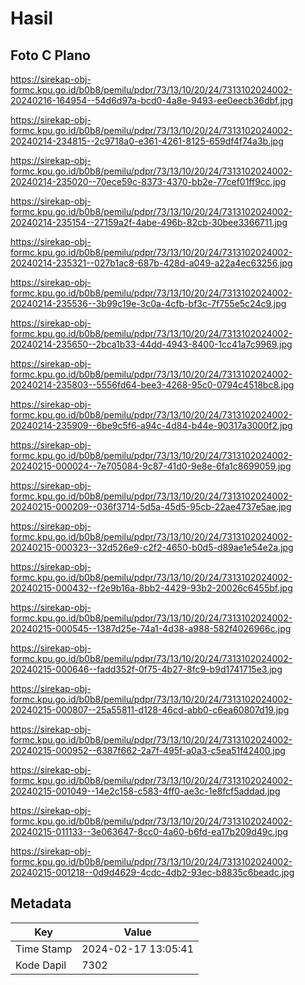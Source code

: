 # Hasil

## Foto C Plano

https://sirekap-obj-formc.kpu.go.id/b0b8/pemilu/pdpr/73/13/10/20/24/7313102024002-20240216-164954--54d6d97a-bcd0-4a8e-9493-ee0eecb36dbf.jpg

https://sirekap-obj-formc.kpu.go.id/b0b8/pemilu/pdpr/73/13/10/20/24/7313102024002-20240214-234815--2c9718a0-e361-4261-8125-659df4f74a3b.jpg

https://sirekap-obj-formc.kpu.go.id/b0b8/pemilu/pdpr/73/13/10/20/24/7313102024002-20240214-235020--70ece59c-8373-4370-bb2e-77cef01ff9cc.jpg

https://sirekap-obj-formc.kpu.go.id/b0b8/pemilu/pdpr/73/13/10/20/24/7313102024002-20240214-235154--27159a2f-4abe-496b-82cb-30bee3366711.jpg

https://sirekap-obj-formc.kpu.go.id/b0b8/pemilu/pdpr/73/13/10/20/24/7313102024002-20240214-235321--027b1ac8-687b-428d-a049-a22a4ec63256.jpg

https://sirekap-obj-formc.kpu.go.id/b0b8/pemilu/pdpr/73/13/10/20/24/7313102024002-20240214-235536--3b99c19e-3c0a-4cfb-bf3c-7f755e5c24c9.jpg

https://sirekap-obj-formc.kpu.go.id/b0b8/pemilu/pdpr/73/13/10/20/24/7313102024002-20240214-235650--2bca1b33-44dd-4943-8400-1cc41a7c9969.jpg

https://sirekap-obj-formc.kpu.go.id/b0b8/pemilu/pdpr/73/13/10/20/24/7313102024002-20240214-235803--5556fd64-bee3-4268-95c0-0794c4518bc8.jpg

https://sirekap-obj-formc.kpu.go.id/b0b8/pemilu/pdpr/73/13/10/20/24/7313102024002-20240214-235909--6be9c5f6-a94c-4d84-b44e-90317a3000f2.jpg

https://sirekap-obj-formc.kpu.go.id/b0b8/pemilu/pdpr/73/13/10/20/24/7313102024002-20240215-000024--7e705084-9c87-41d0-9e8e-6fa1c8699059.jpg

https://sirekap-obj-formc.kpu.go.id/b0b8/pemilu/pdpr/73/13/10/20/24/7313102024002-20240215-000209--036f3714-5d5a-45d5-95cb-22ae4737e5ae.jpg

https://sirekap-obj-formc.kpu.go.id/b0b8/pemilu/pdpr/73/13/10/20/24/7313102024002-20240215-000323--32d526e9-c2f2-4650-b0d5-d89ae1e54e2a.jpg

https://sirekap-obj-formc.kpu.go.id/b0b8/pemilu/pdpr/73/13/10/20/24/7313102024002-20240215-000432--f2e9b16a-8bb2-4429-93b2-20026c6455bf.jpg

https://sirekap-obj-formc.kpu.go.id/b0b8/pemilu/pdpr/73/13/10/20/24/7313102024002-20240215-000545--1387d25e-74a1-4d38-a988-582f4026966c.jpg

https://sirekap-obj-formc.kpu.go.id/b0b8/pemilu/pdpr/73/13/10/20/24/7313102024002-20240215-000646--fadd352f-0f75-4b27-8fc9-b9d1741715e3.jpg

https://sirekap-obj-formc.kpu.go.id/b0b8/pemilu/pdpr/73/13/10/20/24/7313102024002-20240215-000807--25a55811-d128-46cd-abb0-c6ea60807d19.jpg

https://sirekap-obj-formc.kpu.go.id/b0b8/pemilu/pdpr/73/13/10/20/24/7313102024002-20240215-000952--6387f662-2a7f-495f-a0a3-c5ea51f42400.jpg

https://sirekap-obj-formc.kpu.go.id/b0b8/pemilu/pdpr/73/13/10/20/24/7313102024002-20240215-001049--14e2c158-c583-4ff0-ae3c-1e8fcf5addad.jpg

https://sirekap-obj-formc.kpu.go.id/b0b8/pemilu/pdpr/73/13/10/20/24/7313102024002-20240215-011133--3e063647-8cc0-4a60-b6fd-ea17b209d49c.jpg

https://sirekap-obj-formc.kpu.go.id/b0b8/pemilu/pdpr/73/13/10/20/24/7313102024002-20240215-001218--0d9d4629-4cdc-4db2-93ec-b8835c6beadc.jpg


## Metadata

| Key        | Value               |
| ---------- | ------------------- |
| Time Stamp | 2024-02-17 13:05:41 |
| Kode Dapil | 7302                |



